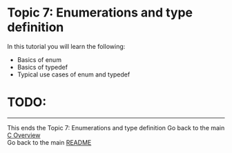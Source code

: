 # Topic 7: Enumerations and type definition
In this tutorial you will learn the following:

* Basics of enum
* Basics of typedef
* Typical use cases of enum and typedef

# TODO:
___
This ends the Topic 7: Enumerations and type definition
Go back to the main [C Overview](../README.md)  
Go back to the main [README](../../../README.md)